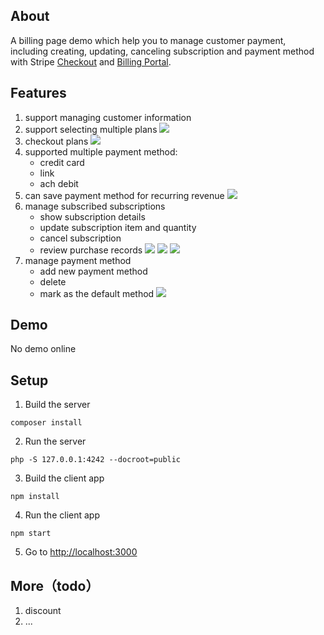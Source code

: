 ## About
A billing page demo which help you to manage customer payment, including creating, updating, canceling subscription and payment method with Stripe [Checkout](https://docs.stripe.com/payments/checkout/build-integration) and [Billing Portal](https://docs.stripe.com/customer-management).

## Features
1. support managing customer information
2. support selecting multiple plans
   ![](https://img.notionusercontent.com/s3/prod-files-secure%2F82b8862c-d3ff-414b-8f5c-9225193c0611%2F163a7f5f-f475-409a-8619-01a5a7767360%2Fimage.png/size/w=2000?exp=1740300617&sig=bsGUcb4RayALWqnsd3X07rOzr3SjTAdV2KCrf_SwjoQ)
3. checkout plans
   ![](https://img.notionusercontent.com/s3/prod-files-secure%2F82b8862c-d3ff-414b-8f5c-9225193c0611%2F273fc7d4-63e3-4fe1-85ac-e2a87a14ed16%2Fimage.png/size/w=2000?exp=1740300686&sig=SNj48SiqNPlpjYtffarFM-MPEHzD4cwyIOgmZ9ZwmFc)
4. supported multiple payment method:
    - credit card
    - link       
    - ach debit
5. can save payment method for recurring revenue
    ![](https://img.notionusercontent.com/s3/prod-files-secure%2F82b8862c-d3ff-414b-8f5c-9225193c0611%2Ff206c842-8389-4a3e-ad0e-611c6f8519bf%2Fimage.png/size/w=2000?exp=1740300715&sig=_VpSVB5gSt4viBoI1Ej5t6E387Qt0SGStpMno7Ji1tU)
6. manage subscribed subscriptions
   - show subscription details
   - update subscription item and quantity
   - cancel subscription
   - review purchase records
   ![](https://img.notionusercontent.com/s3/prod-files-secure%2F82b8862c-d3ff-414b-8f5c-9225193c0611%2F1f346667-65d2-41ff-9ee2-32232a07734c%2Fimage.png/size/w=2000?exp=1740300755&sig=B78xsCbRlkjTCioN_sDXUO89ddX6xv5tisuqP4HVo6g)
   ![](https://img.notionusercontent.com/s3/prod-files-secure%2F82b8862c-d3ff-414b-8f5c-9225193c0611%2Fa2bbc0d9-b2fe-4422-b2ef-abe8eafd8b0d%2Fimage.png/size/w=2000?exp=1740300806&sig=Nzhjxn5dNkNbSw6VsTDGSFY7LVhtRRwSpnRNp0miskM)
   ![](https://img.notionusercontent.com/s3/prod-files-secure%2F82b8862c-d3ff-414b-8f5c-9225193c0611%2Fd717bdb2-0c37-405b-8600-6498df7275d7%2Fimage.png/size/w=2000?exp=1740300842&sig=PUUWgw7Sf0bTHjPvRxP4lnTDEAdTRwCszfLohS-uxK4)
9. manage payment method
    - add new payment method
    - delete
    - mark as the default method
   ![](https://img.notionusercontent.com/s3/prod-files-secure%2F82b8862c-d3ff-414b-8f5c-9225193c0611%2F89fd7509-056f-43c1-b062-2b55d67f3feb%2Fimage.png/size/w=2000?exp=1740300871&sig=99gmknuHX8LAZcEPlwW7ntw2EG0vapazFwJrqG1OMCc)
## Demo
No demo online

## Setup

1. Build the server

~~~
composer install
~~~

2. Run the server

~~~
php -S 127.0.0.1:4242 --docroot=public
~~~

3. Build the client app

~~~
npm install
~~~

4. Run the client app

~~~
npm start
~~~

5. Go to [http://localhost:3000](http://localhost:3000)

## More（todo）
1. discount
2. ...

